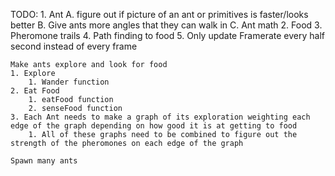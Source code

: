 TODO:
	1. Ant
		A. figure out if picture of an ant or primitives is faster/looks better
		B. Give ants more angles that they can walk in
		C. Ant math
	2. Food
	3. Pheromone trails
	4. Path finding to food
	5. Only update Framerate every half second instead of every frame


	Make ants explore and look for food
	1. Explore
		1. Wander function
	2. Eat Food
		1. eatFood function
		2. senseFood function
	3. Each Ant needs to make a graph of its exploration weighting each edge of the graph depending on how good it is at getting to food
		1. All of these graphs need to be combined to figure out the strength of the pheromones on each edge of the graph

	Spawn many ants